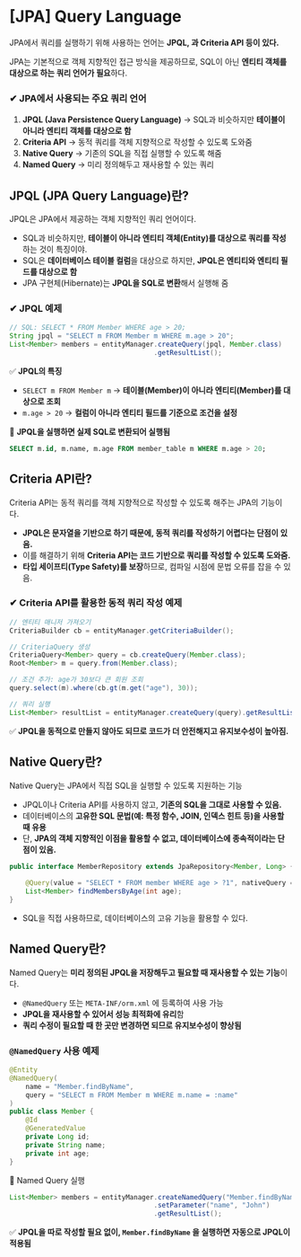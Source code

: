 # [JPA] Query Language

JPA에서 쿼리를 실행하기 위해 사용하는 언어는 **JPQL, 과 Criteria API 등이 있다.**

JPA는 기본적으로 객체 지향적인 접근 방식을 제공하므로, SQL이 아닌 **엔티티 객체를 대상으로 하는 쿼리 언어가 필요**하다.

### **✔ JPA에서 사용되는 주요 쿼리 언어**

1. **JPQL (Java Persistence Query Language)** → SQL과 비슷하지만 **테이블이 아니라 엔티티 객체를 대상으로 함**
2. **Criteria API** → 동적 쿼리를 객체 지향적으로 작성할 수 있도록 도와줌
3. **Native Query** → 기존의 SQL을 직접 실행할 수 있도록 해줌
4. **Named Query** → 미리 정의해두고 재사용할 수 있는 쿼리

## JPQL (JPA Query Language)란?

 JPQL은 JPA에서 제공하는 객체 지향적인 쿼리 언어이다.

- SQL과 비슷하지만, **테이블이 아니라 엔티티 객체(Entity)를 대상으로 쿼리를 작성**하는 것이 특징이야.
- SQL은 **데이터베이스 테이블 컬럼**을 대상으로 하지만, **JPQL은 엔티티와 엔티티 필드를 대상으로 함**
- JPA 구현체(Hibernate)는 **JPQL을 SQL로 변환**해서 실행해 줌

### ✔ JPQL 예제

```java
// SQL: SELECT * FROM Member WHERE age > 20;
String jpql = "SELECT m FROM Member m WHERE m.age > 20";
List<Member> members = entityManager.createQuery(jpql, Member.class)
                                    .getResultList();
```

✅ **JPQL의 특징**

- `SELECT m FROM Member m` → **테이블(Member)이 아니라 엔티티(Member)를 대상으로 조회**
- `m.age > 20` → **컬럼이 아니라 엔티티 필드를 기준으로 조건을 설정**

📌 **JPQL을 실행하면 실제 SQL로 변환되어 실행됨**

```sql
SELECT m.id, m.name, m.age FROM member_table m WHERE m.age > 20;
```

## Criteria API란?

Criteria API는 동적 쿼리를 객체 지향적으로 작성할 수 있도록 해주는 JPA의 기능이다.

- **JPQL은 문자열을 기반으로 하기 때문에, 동적 쿼리를 작성하기 어렵다는 단점이 있음.**
- 이를 해결하기 위해 **Criteria API는 코드 기반으로 쿼리를 작성할 수 있도록 도와줌.**
- **타입 세이프티(Type Safety)를 보장**하므로, 컴파일 시점에 문법 오류를 잡을 수 있음.

### ✔ Criteria API를 활용한 동적 쿼리 작성 예제

```java
// 엔티티 매니저 가져오기
CriteriaBuilder cb = entityManager.getCriteriaBuilder();

// CriteriaQuery 생성
CriteriaQuery<Member> query = cb.createQuery(Member.class);
Root<Member> m = query.from(Member.class);

// 조건 추가: age가 30보다 큰 회원 조회
query.select(m).where(cb.gt(m.get("age"), 30));

// 쿼리 실행
List<Member> resultList = entityManager.createQuery(query).getResultList();
```

✅ **JPQL을 동적으로 만들지 않아도 되므로 코드가 더 안전해지고 유지보수성이 높아짐.**

## Native Query란?

Native Query는 JPA에서 직접 SQL을 실행할 수 있도록 지원하는 기능

- JPQL이나 Criteria API를 사용하지 않고, **기존의 SQL을 그대로 사용할 수 있음.**
- 데이터베이스의 **고유한 SQL 문법(예: 특정 함수, JOIN, 인덱스 힌트 등)을 사용할 때 유용**
- 단, **JPA의 객체 지향적인 이점을 활용할 수 없고, 데이터베이스에 종속적이라는 단점이 있음.**

```java
public interface MemberRepository extends JpaRepository<Member, Long> {
    
    @Query(value = "SELECT * FROM member WHERE age > ?1", nativeQuery = true)
    List<Member> findMembersByAge(int age);
}
```

- SQL을 직접 사용하므로, 데이터베이스의 고유 기능을 활용할 수 있다.

## Named Query란?

Named Query는 **미리 정의된 JPQL을 저장해두고 필요할 때 재사용할 수 있는 기능**이다.

- `@NamedQuery` 또는 `META-INF/orm.xml` 에 등록하여 사용 가능
- **JPQL을 재사용할 수 있어서 성능 최적화에 유리**함
- **쿼리 수정이 필요할 때 한 곳만 변경하면 되므로 유지보수성이 향상됨**

### `@NamedQuery` 사용 예제

```java
@Entity
@NamedQuery(
    name = "Member.findByName",
    query = "SELECT m FROM Member m WHERE m.name = :name"
)
public class Member {
    @Id
    @GeneratedValue
    private Long id;
    private String name;
    private int age;
}
```

📌 Named Query 실행

```java
List<Member> members = entityManager.createNamedQuery("Member.findByName", Member.class)
                                    .setParameter("name", "John")
                                    .getResultList();
```

✅ **JPQL을 따로 작성할 필요 없이, `Member.findByName` 을 실행하면 자동으로 JPQL이 적용됨**